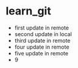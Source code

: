 # learn_git

- first update in remote
- second update in local
- third update in remote
- four update in remote
- five update in remote
- 9
